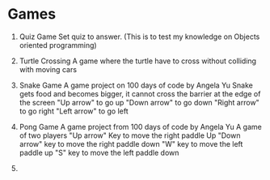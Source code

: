 # Games
1. Quiz Game
Set quiz to answer. (This is to test my knowledge on Objects oriented programming)
2. Turtle Crossing
A game where the turtle have to cross without colliding with moving cars

3. Snake Game
A game project on 100 days of code by Angela Yu Snake gets food and becomes bigger, it cannot cross the barrier at the edge of the screen "Up arrow" to go up "Down arrow" to go down "Right arrow" to go right "Left arrow" to go left

4. Pong Game
A game project from 100 days of code by Angela Yu A game of two players "Up arrow" Key to move the right paddle Up "Down arrow" key to move the right paddle down "W" key to move the left paddle up "S" key to move the left paddle down

5. 
